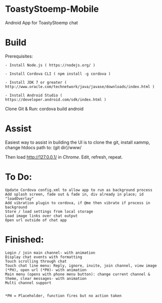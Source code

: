 # ToastyStoemp-Mobile
Android App for ToastyStoemp chat



# Build
Prerequisites:

	- Install Node.js ( https://nodejs.org/ )
	
	- Install Cordova CLI ( npm install -g cordova )
	
	- Install JDK 7 or greater ( http://www.oracle.com/technetwork/java/javase/downloads/index.html )
	
	- Install Android Studio ( https://developer.android.com/sdk/index.html )



Clone Git & Run:
cordova build android




# Assist
Easiest way to assist in building the UI is to clone the git, install xammp, change htdocs path to:
(git dir)/www/



Then load http://127.0.0.1/ in _Chrome_. Edit, refresh, repeat.




# To Do:
	Update Cordova config.xml to allow app to run as background process
	Add splash screen, fade out & fade in, div already in place; id "loadOverlay"
	Add vibration plugin to cordova, if @me then vibrate if process in background
	Store / load settings from local storage
	Load image links over chat output
	Open url outside of chat app




# Finished:
	Login / join main channel- with animation
	Display chat events with formatting
	Touch scrolling through chat
	Touch chat line menu: Reply, ignore, invite, join channel, view image (*PH), open url (*PH)- with animation
	Main menu (opens with phone menu button): change current channel & theme, clear messages- with animation
	Multi channel support
	
	
	*PH = Placeholder, function fires but no action taken